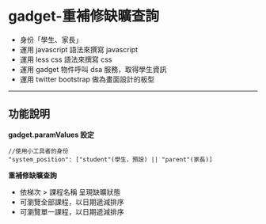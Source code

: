 gadget-重補修缺曠查詢
==========================

* 身份「學生、家長」
* 運用 javascript 語法來撰寫 javascript
* 運用 less css 語法來撰寫 css
* 運用 gadget 物件呼叫 dsa 服務，取得學生資訊
* 運用 twitter bootstrap 做為畫面設計的板型


----------


功能說明
-------

**gadget.paramValues 設定**

    //使用小工具者的身份
    "system_position": ["student"(學生，預設) || "parent"(家長)]

**重補修缺曠查詢**

 * 依梯次 > 課程名稱 呈現缺曠狀態
 * 可瀏覽全部課程，以日期遞減排序
 * 可瀏覽單一課程，以日期遞減排序
